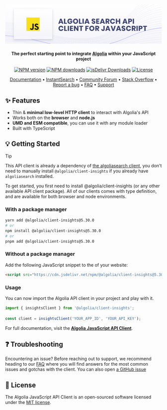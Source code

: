 <p align="center">
  <a href="https://www.algolia.com">
    <img alt="Algolia for JavaScript" src="https://raw.githubusercontent.com/algolia/algoliasearch-client-common/master/banners/javascript.png" >
  </a>

  <h4 align="center">The perfect starting point to integrate <a href="https://algolia.com" target="_blank">Algolia</a> within your JavaScript project</h4>

  <p align="center">
    <a href="https://npmjs.org/package/@algolia/client-insights"><img src="https://img.shields.io/npm/v/@algolia/client-insights.svg?style=flat-square" alt="NPM version"></img></a>
    <a href="http://npm-stat.com/charts.html?package=@algolia/client-insights"><img src="https://img.shields.io/npm/dm/@algolia/client-insights.svg?style=flat-square" alt="NPM downloads"></a>
    <a href="https://www.jsdelivr.com/package/npm/@algolia/client-insights"><img src="https://data.jsdelivr.com/v1/package/npm/@algolia/client-insights/badge" alt="jsDelivr Downloads"></img></a>
    <a href="LICENSE"><img src="https://img.shields.io/badge/license-MIT-green.svg?style=flat-square" alt="License"></a>
  </p>
</p>

<p align="center">
  <a href="https://www.algolia.com/doc/libraries/javascript/" target="_blank">Documentation</a>  •
  <a href="https://www.algolia.com/doc/guides/building-search-ui/what-is-instantsearch/js/" target="_blank">InstantSearch</a>  •
  <a href="https://discourse.algolia.com" target="_blank">Community Forum</a>  •
  <a href="http://stackoverflow.com/questions/tagged/algolia" target="_blank">Stack Overflow</a>  •
  <a href="https://github.com/algolia/algoliasearch-client-javascript/issues" target="_blank">Report a bug</a>  •
  <a href="https://www.algolia.com/doc/libraries/javascript/v5/" target="_blank">FAQ</a>  •
  <a href="https://alg.li/support" target="_blank">Support</a>
</p>

## ✨ Features

- Thin & **minimal low-level HTTP client** to interact with Algolia's API
- Works both on the **browser** and **node.js**
- **UMD and ESM compatible**, you can use it with any module loader
- Built with TypeScript

## 💡 Getting Started

> [!TIP]
> This API client is already a dependency of [the algoliasearch client](https://www.npmjs.com/package/algoliasearch), you don't need to manually install `@algolia/client-insights` if you already have `algoliasearch` installed.

To get started, you first need to install @algolia/client-insights (or any other available API client package).
All of our clients comes with type definition, and are available for both browser and node environments.

### With a package manager

```bash
yarn add @algolia/client-insights@5.30.0
# or
npm install @algolia/client-insights@5.30.0
# or
pnpm add @algolia/client-insights@5.30.0
```

### Without a package manager

Add the following JavaScript snippet to the <head> of your website:

```html
<script src="https://cdn.jsdelivr.net/npm/@algolia/client-insights@5.30.0/dist/builds/browser.umd.js"></script>
```

### Usage

You can now import the Algolia API client in your project and play with it.

```js
import { insightsClient } from '@algolia/client-insights';

const client = insightsClient('YOUR_APP_ID', 'YOUR_API_KEY');
```

For full documentation, visit the **[Algolia JavaScript API Client](https://www.algolia.com/doc/libraries/javascript/v5/methods/insights/)**.

## ❓ Troubleshooting

Encountering an issue? Before reaching out to support, we recommend heading to our [FAQ](https://www.algolia.com/doc/libraries/javascript/v5/) where you will find answers for the most common issues and gotchas with the client. You can also open [a GitHub issue](https://github.com/algolia/api-clients-automation/issues/new?assignees=&labels=&projects=&template=Bug_report.md)

## 📄 License

The Algolia JavaScript API Client is an open-sourced software licensed under the [MIT license](LICENSE).
